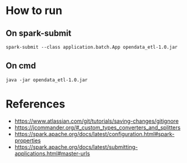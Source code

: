 # How to run

## On spark-submit

```shell script
spark-submit --class application.batch.App opendata_etl-1.0.jar
```
## On cmd

```shell script
java -jar opendata_etl-1.0.jar
```

# References

- https://www.atlassian.com/git/tutorials/saving-changes/gitignore
- https://jcommander.org/#_custom_types_converters_and_splitters
- https://spark.apache.org/docs/latest/configuration.html#spark-properties
- https://spark.apache.org/docs/latest/submitting-applications.html#master-urls